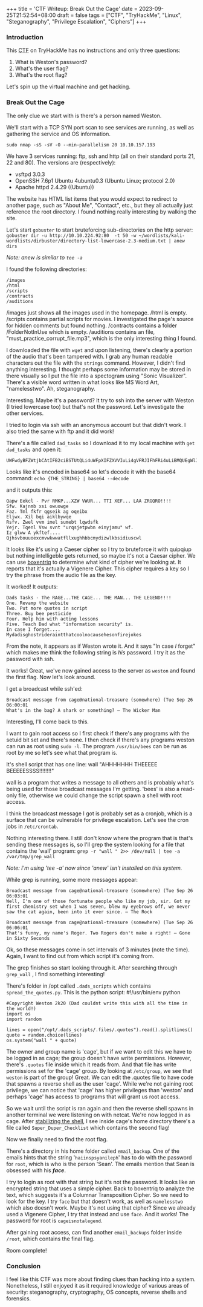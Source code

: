 +++
title = 'CTF Writeup: Break Out the Cage'
date = 2023-09-25T21:52:54+08:00
draft = false
tags = ["CTF", "TryHackMe", "Linux", "Steganography", "Privilege Escalation", "Ciphers"]
+++

### Introduction

This [CTF](https://tryhackme.com/room/breakoutthecage1) on TryHackMe has no instructions and only three questions:

1. What is Weston's password?
2. What's the user flag?
3. What's the root flag?

Let's spin up the virtual machine and get hacking.

### Break Out the Cage

The only clue we start with is there's a person named Weston. 

We'll start with a TCP SYN port scan to see services are running, as well as gathering the service and OS information.

`sudo nmap -sS -sV -O --min-parallelism 20 10.10.157.193`

We have 3 services running: ftp, ssh and http (all on their standard ports 21, 22 and 80).
The versions are (respectively):
- vsftpd 3.0.3
- OpenSSH 7.6p1 Ubuntu 4ubuntu0.3 (Ubuntu Linux; protocol 2.0)
- Apache httpd 2.4.29 ((Ubuntu))  


The website has HTML list items that you would expect to redirect to another page, such as "About Me", "Contact", etc., but they all actually just reference the root directory. I found nothing really interesting by walking the site.

Let's start `gobuster` to start bruteforcing sub-directories on the http server:\
`gobuster dir -u http://10.10.224.92:80  -t 50 -w ~/wordlists/kali-wordlists/dirbuster/directory-list-lowercase-2.3-medium.txt | anew dirs`

_Note: anew is similar to `tee -a`_

I found the following directories:

    /images
    /html
    /scripts
    /contracts
    /auditions

/images just shows all the images used in the homepage. 
/html is empty.
/scripts contains partial scripts for movies. I investigated the page's source for hidden comments but found nothing.
/contracts contains a folder /FolderNotInUse which is empty.
/auditions contains an file, "must_practice_corrupt_file.mp3", which is the only interesting thing I found. 

I downloaded the file with `wget` and upon listening, there's clearly a portion of the audio that's been tampered with. I grab any human readable characters out the file with the `strings` command. However, I didn't find anything interesting. I thought perhaps some information may be stored in there visually so I put the file into a spectogram using "Sonic Visualizer". There's a visible word written in what looks like MS Word Art, "namelesstwo". Ah, steganography.

Interesting. Maybe it's a password? It try to ssh into the server with Weston (I tried lowercase too) but that's not the password. Let's investigate the other services.

I tried to login via ssh with an anonymous account but that didn't work.
I also tried the same with ftp and it did work!

There's a file called `dad_tasks` so I download it to my local machine with `get dad_tasks` and open it:

    UWFwdyBFZWtjbCAtIFB2ciBSTUtQLi4uWFpXIFZXVVIuLi4gVFRJIFhFRi4uLiBMQUEgWlJHUVJPISEhIQpTZncuIEtham5tYiB4c2kgb3d1b3dnZQpGYXouIFRtbCBma2ZyIHFnc2VpayBhZyBvcWVpYngKRWxqd3guIFhpbCBicWkgYWlrbGJ5d3FlClJzZnYuIFp3ZWwgdnZtIGltZWwgc3VtZWJ0IGxxd2RzZmsKWWVqci4gVHFlbmwgVnN3IHN2bnQgInVycXNqZXRwd2JuIGVpbnlqYW11IiB3Zi4KCkl6IGdsd3cgQSB5a2Z0ZWYuLi4uIFFqaHN2Ym91dW9leGNtdndrd3dhdGZsbHh1Z2hoYmJjbXlkaXp3bGtic2lkaXVzY3ds

Looks like it's encoded in base64 so let's decode it with the base64 command: 
`echo {THE_STRING} | base64 --decode`


and it outputs this:

    Qapw Eekcl - Pvr RMKP...XZW VWUR... TTI XEF... LAA ZRGQRO!!!!
    Sfw. Kajnmb xsi owuowge
    Faz. Tml fkfr qgseik ag oqeibx
    Eljwx. Xil bqi aiklbywqe
    Rsfv. Zwel vvm imel sumebt lqwdsfk
    Yejr. Tqenl Vsw svnt "urqsjetpwbn einyjamu" wf.
    Iz glww A ykftef.... Qjhsvbouuoexcmvwkwwatfllxughhbbcmydizwlkbsidiuscwl

It looks like it's using a Caeser cipher so I try to bruteforce it with quipqiup but nothing intelligeble gets returned, so maybe it's not a Caesar cipher. We can use [boxentriq](boxentriq.com) to determine what kind of cipher we're looking at. It reports that it's actually a Vigenere Cipher. This cipher requires a key so I try the phrase from the audio file as the key. 

It worked! It outputs:

    Dads Tasks - The RAGE...THE CAGE... THE MAN... THE LEGEND!!!!
    One. Revamp the website
    Two. Put more quotes in script
    Three. Buy bee pesticide
    Four. Help him with acting lessons
    Five. Teach Dad what "information security" is.
    In case I forget.... Mydadisghostrideraintthatcoolnocausehesonfirejokes

From the note, it appears as if Weston wrote it. And it says "In case _I_ forget" which makes me think the following string is _his_ password. I try it as the password with ssh. 

It works! Great, we've now gained access to the server as `weston` and found the first flag. Now let's look around. 

I get a broadcast while ssh'ed:

    Broadcast message from cage@national-treasure (somewhere) (Tue Sep 26 06:00:01 
    What's in the bag? A shark or something? — The Wicker Man

Interesting, I'll come back to this. 

I want to gain root access so I first check if there's any programs with the setuid bit set and there's none. 
I then check if there's any programs weston can run as root using `sudo -l`. The program `/usr/bin/bees` can be run as root by me so let's see what that program is. 

It's shell script that has one line:
    wall "AHHHHHHH THEEEEE BEEEEESSSS!!!!!!!!"

wall is a program that writes a message to all others and is probably what's being used for those broadcast messages I'm getting. 'bees' is also a read-only file, otherwise we could change the script spawn a shell with root access. 

I think the broadcast message I got is probably set as a cronjob, which is a surface that can be vulnerable for privilege escalation. Let's see the cron jobs in `/etc/crontab`.

Nothing interesting there. I still don't know where the program that is that's sending these messages is, so I'll grep the system looking for a file that contains the 'wall' program:
`grep -r "wall " 2>> /dev/null | tee -a /var/tmp/grep_wall`

_Note: I'm using 'tee -a' now since 'anew' isn't installed on this system._

While grep is running, some more messages appear:

    Broadcast message from cage@national-treasure (somewhere) (Tue Sep 26 06:03:01 
    Well, I'm one of those fortunate people who like my job, sir. Got my first chemistry set when I was seven, blew my eyebrows off, we never saw the cat again, been into it ever since. — The Rock
                                                                            
    Broadcast message from cage@national-treasure (somewhere) (Tue Sep 26 06:06:01                                                                                
    That's funny, my name's Roger. Two Rogers don't make a right! — Gone in Sixty Seconds

Ok, so these messages come in set intervals of 3 minutes (note the time). Again, I want to find out from which script it's coming from.

The grep finishes so start looking through it. After searching through `grep_wall` , I find something interesting!

There's folder in /opt called `.dads_scripts` which contains `spread_the_quotes.py`. This is the python script:
    #!/usr/bin/env python

    #Copyright Weston 2k20 (Dad couldnt write this with all the time in the world!)
    import os
    import random

    lines = open("/opt/.dads_scripts/.files/.quotes").read().splitlines()
    quote = random.choice(lines)
    os.system("wall " + quote)

The owner and group name is 'cage', but if we want to edit this we have to be logged in as cage; the group doesn't have write permissions. However, there's `.quotes` file inside which it reads from. And that file has write permissions set for the 'cage' group. By looking at `/etc/group`, we see that `weston` is part of the group! Great. We can edit the .quotes file to have code that spawns a reverse shell as the user 'cage'. While we're not gaining root privilege, we can notice that 'cage' has higher privileges than 'weston' and perhaps 'cage' has access to programs that will grant us root access. 

So we wait until the script is ran again and then the reverse shell spawns in another terminal we were listening on with netcat. We're now logged in as cage. After [stabilizing the shell](../stabilizing-shell), I see inside cage's home directory there's a file called `Super_Duper_Checklist` which contains the second flag!

Now we finally need to find the root flag. 

There's a directory in his home folder called `email_backup`. One of the emails hints that the string '`haiinspsyanileph`' has to do with the password for `root`, which is who is the person 'Sean'. The emails mention that Sean is obsessed with his **_face_**.

I try to login as root with that string but it's not the password. It looks like an encrypted string that uses a simple cipher. Back to boxentriq to analyze the text, which suggests it's a Columnar Transposition Cipher. So we need to look for the key. I try `face` but that doesn't work, as well as `namelesstwo` which also doesn't work. Maybe it's not using that cipher? Since we already used a Vigenere Cipher, I try that instead and use `face`. And it works! The password for root is `cageisnotalegend`.

After gaining root access, can find another `email_backups` folder inside `/root`, which contains the final flag. 

Room complete!



### Conclusion
I feel like this CTF was more about finding clues than hacking into a system. Nonetheless, I still enjoyed it as it required knowledge of various areas of security: steganography, cryptography, OS concepts, reverse shells and forensics.
